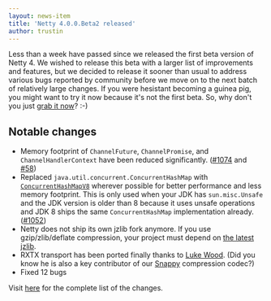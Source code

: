 ```yaml
---
layout: news-item
title: 'Netty 4.0.0.Beta2 released'
author: trustin
---
```


Less than a week have passed since we released the first beta version of Netty 4.  We wished to release this beta with a larger list of improvements and features, but we decided to release it sooner than usual to address various bugs reported by community before we move on to the next batch of relatively large changes.  If you were hesistant becoming a guinea pig, you might want to try it now because it's not the first beta.  So, why don't you just [grab it now](#{site.base_url}/downloads.html)? :-)

## Notable changes

* Memory footprint of `ChannelFuture`, `ChannelPromise`, and `ChannelHandlerContext` have been reduced significantly. ([#1074](https://github.com/netty/netty/issues/1074) and [#58](https://github.com/netty/netty/issues/58))
* Replaced `java.util.concurrent.ConcurrentHashMap` with [`ConcurrentHashMapV8`](http://cs.oswego.edu/pipermail/concurrency-interest/2011-August/008176.html) wherever possible for better performance and less memory footprint. This is only used when your JDK has `sun.misc.Unsafe` and the JDK version is older than 8 because it uses unsafe operations and JDK 8 ships the same `ConcurrentHashMap` implementation already. ([#1052](https://github.com/netty/netty/issues/1052))
* Netty does not ship its own jzlib fork anymore. If you use gzip/zlib/deflate compression, your project must depend on [the latest jzlib](https://github.com/ymnk/jzlib).
* RXTX transport has been ported finally thanks to [Luke Wood](https://github.com/lw346). (Did you know he is also a key contributor of our [Snappy](http://code.google.com/p/snappy/) compression codec?)
* Fixed 12 bugs

Visit [here](https://github.com/netty/netty/issues?milestone=39&page=1&state=closed) for the complete list of the changes.

